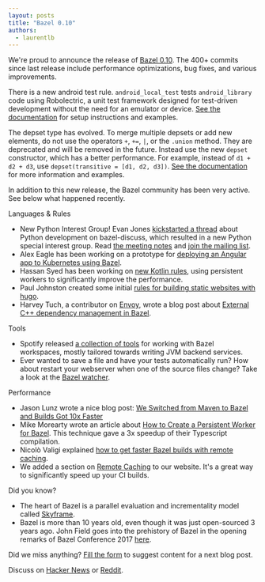 ```yaml
---
layout: posts
title: "Bazel 0.10"
authors:
  - laurentlb
---
```


We're proud to announce the release of [Bazel 0.10](https://github.com/bazelbuild/bazel/releases/tag/0.10.0).
The 400+ commits since last release include performance optimizations, bug fixes,
and various improvements.

There is a new android test rule. `android_local_test` tests `android_library`
code using Robolectric, a unit test framework designed for test-driven
development without the need for an emulator or device. [See the documentation](https://docs.bazel.build/versions/master/be/android.html#android_local_test) for 
setup instructions and examples.

The depset type has evolved. To merge multiple depsets or add new elements, do
not use the operators `+`, `+=`, `|`, or the `.union` method. They are
deprecated and will be removed in the future. Instead use the new `depset`
constructor, which has a better performance. For example, instead of
`d1 + d2 + d3`, use `depset(transitive = [d1, d2, d3])`.
[See the documentation](https://docs.bazel.build/versions/master/skylark/depsets.html)
for more information and examples.

In addition to this new release, the Bazel community has been very active. See
below what happened recently.

Languages & Rules

*   New Python Interest Group! Evan Jones [kickstarted a thread](https://groups.google.com/forum/#!msg/bazel-discuss/NMO6KPyPKh4/VnxtEVP6EQAJ)
    about Python development on bazel-discuss, which resulted in a new Python
    special interest group. Read [the meeting notes](https://goo.gl/dyd49i) and
    [join the mailing list](https://groups.google.com/forum/#!forum/bazel-sig-python).
*   Alex Eagle has been working on a prototype for [deploying an Angular app to Kubernetes using Bazel](https://medium.com/@Jakeherringbone/deploying-an-angular-app-to-kubernetes-using-bazel-preview-91432b8690b5).
*   Hassan Syed has been working on [new Kotlin rules](https://github.com/bazelbuild/rules_kotlin),
    using persistent workers to significantly improve the performance.
*   Paul Johnston created some initial [rules for building static websites with hugo](https://github.com/stackb/rules_hugo).
*   Harvey Tuch, a contributor on [Envoy](https://www.envoyproxy.io/), wrote a
    blog post about [External C++ dependency management in Bazel](https://blog.envoyproxy.io/external-c-dependency-management-in-bazel-dd37477422f5).

Tools

*   Spotify released [a collection of tools](https://github.com/spotify/bazel-tools)
    for working with Bazel workspaces, mostly tailored towards writing JVM
    backend services.
*   Ever wanted to save a file and have your tests automatically run? How about
    restart your webserver when one of the source files change? Take a look at
    the [Bazel watcher](https://github.com/bazelbuild/bazel-watcher).

Performance

*   Jason Lunz wrote a nice blog post: [We Switched from Maven to Bazel and Builds Got 10x Faster](https://redfin.engineering/we-switched-from-maven-to-bazel-and-builds-got-10x-faster-b265a7845854)
*   Mike Morearty wrote an article about [How to Create a Persistent Worker for Bazel](https://medium.com/@mmorearty/how-to-create-a-persistent-worker-for-bazel-7738bba2cabb).
    This technique gave a 3x speedup of their Typescript compilation.
*   Nicolò Valigi explained [how to get faster Bazel builds with remote caching](https://nicolovaligi.com/faster-bazel-remote-caching-benchmark.html).
*   We added a section on [Remote Caching](https://docs.bazel.build/versions/master/remote-caching.html)
    to our website. It's a great way to significantly speed up your CI builds.

Did you know?

*   The heart of Bazel is a parallel evaluation and incrementality model called
    [Skyframe](https://bazel.build/designs/skyframe.html).
*   Bazel is more than 10 years old, even though it was just open-sourced 3
    years ago. John Field goes into the prehistory of Bazel in the opening
    remarks of Bazel Conference 2017 [here](https://youtu.be/3eFllvz8_0k?list=PLxNYxgaZ8RseY0KmkXQSt0StE71E7yizG&t=424).

Did we miss anything?
[Fill the form](https://docs.google.com/forms/d/e/1FAIpQLSde7NGMKA1xK2RZnOLk8XKm3A-Y09guJAFrkX35RCJxn3RB4w/viewform?usp=sf_link)
to suggest content for a next blog post.

Discuss on [Hacker News](https://news.ycombinator.com/item?id=16317161) or
[Reddit](https://www.reddit.com/r/bazel/comments/7vcm1l/bazel_010_released/).
